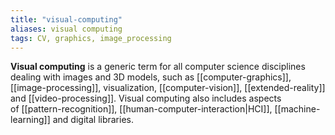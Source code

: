 ```yaml
---
title: "visual-computing"
aliases: visual computing
tags: CV, graphics, image_processing
---
```


**Visual computing** is a generic term for all computer science disciplines dealing with images and 3D models, such as [[computer-graphics]], [[image-processing]], visualization, [[computer-vision]], [[extended-reality]] and [[video-processing]]. Visual computing also includes aspects of [[pattern-recognition]], [[human-computer-interaction|HCI]], [[machine-learning]] and digital libraries.


